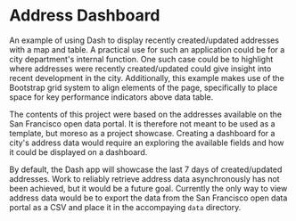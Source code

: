 # Address Dashboard

An example of using Dash to display recently created/updated addresses with a map and table. A practical use for such an application could be for a city department's internal function. One such case could be to highlight where addresses were recently created/updated could give insight into recent development in the city. Additionally, this example makes use of the Bootstrap grid system to align elements of the page, specifically to place space for key performance indicators above data table.

The contents of this project were based on the addresses available on the San Francisco open data portal. It is therefore not meant to be used as a template, but moreso as a project showcase. Creating a dashboard for a city's address data would require an exploring the available fields and how it could be displayed on a dashboard.

By default, the Dash app will showcase the last 7 days of created/updated addresses. Work to reliably retrieve address data asynchronously has not been achieved, but it would be a future goal. Currently the only way to view address data would be to export the data from the San Francisco open data portal as a CSV and place it in the accompaying `data` directory.